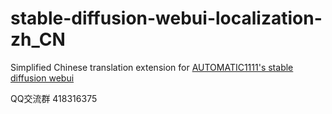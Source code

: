# stable-diffusion-webui-localization-zh_CN
Simplified Chinese translation extension for [AUTOMATIC1111's stable diffusion webui](https://github.com/AUTOMATIC1111/stable-diffusion-webui)

QQ交流群 418316375
